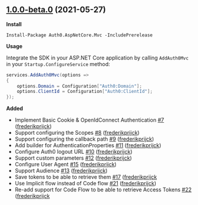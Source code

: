 ## [1.0.0-beta.0](https://github.com/auth0/auth0-aspnetcore-mvc/tree/v1.0.0-beta.0) (2021-05-27)

**Install**

```
Install-Package Auth0.AspNetCore.Mvc -IncludePrerelease
```

**Usage**

Integrate the SDK in your ASP.NET Core application by calling `AddAuth0Mvc` in your `Startup.ConfigureService` method:

```csharp
services.AddAuth0Mvc(options =>
{
    options.Domain = Configuration["Auth0:Domain"];
    options.ClientId = Configuration["Auth0:ClientId"];
});
```

**Added**

- Implement Basic Cookie & OpenIdConnect Authentication [#7](https://github.com/auth0/auth0-aspnetcore-mvc/pull/7) ([frederikprijck](https://github.com/frederikprijck))
- Support configuring the Scopes [#8](https://github.com/auth0/auth0-aspnetcore-mvc/pull/8) ([frederikprijck](https://github.com/frederikprijck))
- Support configuring the callback path [#9](https://github.com/auth0/auth0-aspnetcore-mvc/pull/9) ([frederikprijck](https://github.com/frederikprijck))
- Add builder for AuthenticationProperties [#11](https://github.com/auth0/auth0-aspnetcore-mvc/pull/11) ([frederikprijck](https://github.com/frederikprijck))
- Configure Auth0 logout URL [#10](https://github.com/auth0/auth0-aspnetcore-mvc/pull/10) ([frederikprijck](https://github.com/frederikprijck))
- Support custom parameters [#12](https://github.com/auth0/auth0-aspnetcore-mvc/pull/12) ([frederikprijck](https://github.com/frederikprijck))
- Configure User Agent [#15](https://github.com/auth0/auth0-aspnetcore-mvc/pull/15) ([frederikprijck](https://github.com/frederikprijck))
- Support Audience [#13](https://github.com/auth0/auth0-aspnetcore-mvc/pull/13) ([frederikprijck](https://github.com/frederikprijck))
- Save tokens to be able to retrieve them [#17](https://github.com/auth0/auth0-aspnetcore-mvc/pull/17) ([frederikprijck](https://github.com/frederikprijck)
- Use Implicit flow instead of Code flow [#21](https://github.com/auth0/auth0-aspnetcore-mvc/pull/21) ([frederikprijck](https://github.com/frederikprijck))
- Re-add support for Code Flow to be able to retrieve Access Tokens [#22](https://github.com/auth0/auth0-aspnetcore-mvc/pull/22) ([frederikprijck](https://github.com/frederikprijck)
